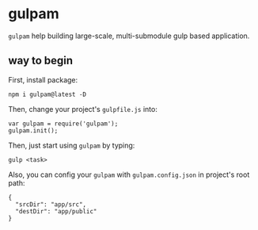 # gulpam

`gulpam` help building large-scale, multi-submodule gulp based application.

## way to begin

First, install package:

```
npm i gulpam@latest -D
```

Then, change your project's `gulpfile.js` into:

```
var gulpam = require('gulpam');
gulpam.init();
```

Then, just start using `gulpam` by typing:

```
gulp <task>
```

Also, you can config your `gulpam` with `gulpam.config.json` in project's root path:

```
{
  "srcDir": "app/src",
  "destDir": "app/public"
}
```


